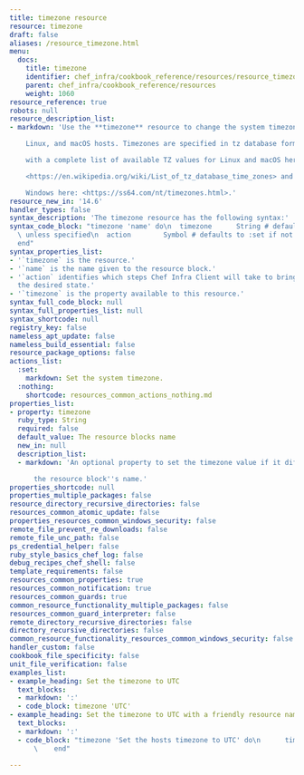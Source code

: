 ```yaml
---
title: timezone resource
resource: timezone
draft: false
aliases: /resource_timezone.html
menu:
  docs:
    title: timezone
    identifier: chef_infra/cookbook_reference/resources/resource_timezone.md timezone
    parent: chef_infra/cookbook_reference/resources
    weight: 1060
resource_reference: true
robots: null
resource_description_list:
- markdown: 'Use the **timezone** resource to change the system timezone on Windows,

    Linux, and macOS hosts. Timezones are specified in tz database format,

    with a complete list of available TZ values for Linux and macOS here:

    <https://en.wikipedia.org/wiki/List_of_tz_database_time_zones> and for

    Windows here: <https://ss64.com/nt/timezones.html>.'
resource_new_in: '14.6'
handler_types: false
syntax_description: 'The timezone resource has the following syntax:'
syntax_code_block: "timezone 'name' do\n  timezone      String # default value: 'name'\
  \ unless specified\n  action        Symbol # defaults to :set if not specified\n\
  end"
syntax_properties_list:
- '`timezone` is the resource.'
- '`name` is the name given to the resource block.'
- '`action` identifies which steps Chef Infra Client will take to bring the node into
  the desired state.'
- '`timezone` is the property available to this resource.'
syntax_full_code_block: null
syntax_full_properties_list: null
syntax_shortcode: null
registry_key: false
nameless_apt_update: false
nameless_build_essential: false
resource_package_options: false
actions_list:
  :set:
    markdown: Set the system timezone.
  :nothing:
    shortcode: resources_common_actions_nothing.md
properties_list:
- property: timezone
  ruby_type: String
  required: false
  default_value: The resource blocks name
  new_in: null
  description_list:
  - markdown: 'An optional property to set the timezone value if it differs from

      the resource block''s name.'
properties_shortcode: null
properties_multiple_packages: false
resource_directory_recursive_directories: false
resources_common_atomic_update: false
properties_resources_common_windows_security: false
remote_file_prevent_re_downloads: false
remote_file_unc_path: false
ps_credential_helper: false
ruby_style_basics_chef_log: false
debug_recipes_chef_shell: false
template_requirements: false
resources_common_properties: true
resources_common_notification: true
resources_common_guards: true
common_resource_functionality_multiple_packages: false
resources_common_guard_interpreter: false
remote_directory_recursive_directories: false
directory_recursive_directories: false
common_resource_functionality_resources_common_windows_security: false
handler_custom: false
cookbook_file_specificity: false
unit_file_verification: false
examples_list:
- example_heading: Set the timezone to UTC
  text_blocks:
  - markdown: ':'
  - code_block: timezone 'UTC'
- example_heading: Set the timezone to UTC with a friendly resource name
  text_blocks:
  - markdown: ':'
  - code_block: "timezone 'Set the hosts timezone to UTC' do\n      timezone 'UTC'\n\
      \    end"

---
```

